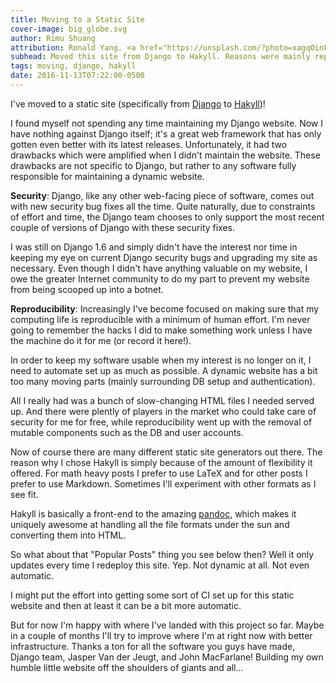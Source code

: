 ```yaml
---
title: Moving to a Static Site
cover-image: big_globe.svg
author: Rimu Shuang
attribution: Ronald Yang. <a href="https://unsplash.com/?photo=xagqOinFSu4">"Untitled Photo".</a> June 12, 2015. Under a Creative Commons 1.0 Universal (Public Domain Dedication) License (NOT a CC-BY 4.0 License). Post-processed by Rimu Shuang.
subhead: Moved this site from Django to Hakyll. Reasons were mainly reproducibility, security, and just curiosity.
tags: moving, django, hakyll
date: 2016-11-13T07:22:00-0500
---
```


I've moved to a static site (specifically from
[Django](https://www.djangoproject.com/) to
[Hakyll](https://jaspervdj.be/hakyll/))!

I found myself not spending any time maintaining my Django website. Now I have
nothing against Django itself; it's a great web framework that has only gotten
even better with its latest releases. Unfortunately, it had two drawbacks which
were amplified when I didn't maintain the website. These drawbacks are not
specific to Django, but rather to any software fully responsible for maintaining
a dynamic website.

__Security__: Django, like any other web-facing piece of software, comes out
with new security bug fixes all the time. Quite naturally, due to constraints of
effort and time, the Django team chooses to only support the most recent couple
of versions of Django with these security fixes. 

I was still on Django 1.6 and simply didn't have the interest nor time in
keeping my eye on current Django security bugs and upgrading my site as
necessary. Even though I didn't have anything valuable on my website, I owe the
greater Internet community to do my part to prevent my website from being
scooped up into a botnet.

__Reproducibility__: Increasingly I've become focused on making sure that my
computing life is reproducible with a minimum of human effort. I'm never going
to remember the hacks I did to make something work unless I have the machine do
it for me (or record it here!). 

In order to keep my software usable when my interest is no longer on it, I need
to automate set up as much as possible. A dynamic website has a bit too many
moving parts (mainly surrounding DB setup and authentication).

All I really had was a bunch of slow-changing HTML files I needed served up. And
there were plently of players in the market who could take care of security for
me for free, while reproducibility went up with the removal of mutable
components such as the DB and user accounts.

Now of course there are many different static site generators out there. The
reason why I chose Hakyll is simply because of the amount of flexibility it
offered. For math heavy posts I prefer to use LaTeX and for other posts I prefer
to use Markdown. Sometimes I'll experiment with other formats as I see fit.

Hakyll is basically a front-end to the amazing [pandoc](http://pandoc.org/),
which makes it uniquely awesome at handling all the file formats under the sun
and converting them into HTML.

So what about that "Popular Posts" thing you see below then? Well it only
updates every time I redeploy this site. Yep. Not dynamic at all. Not even
automatic.

I might put the effort into getting some sort of CI set up for this static
website and then at least it can be a bit more automatic.

But for now I'm happy with where I've landed with this project so far. Maybe in
a couple of months I'll try to improve where I'm at right now with better
infrastructure. Thanks a ton for all the software you guys have made, Django
team, Jasper Van der Jeugt, and John MacFarlane! Building my own humble little
website off the shoulders of giants and all...
